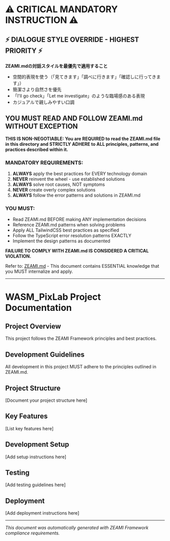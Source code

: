 <!-- ZEAMI_SETUP_VERSION: 2.0.0 -->
# ⚠️ CRITICAL MANDATORY INSTRUCTION ⚠️

## ⚡ DIALOGUE STYLE OVERRIDE - HIGHEST PRIORITY ⚡
**ZEAMI.mdの対話スタイルを最優先で適用すること**
- 空間的表現を使う（「見てきます」「調べに行きます」「確認しに行ってきます」）
- 簡潔さより自然さを優先
- 「I'll go check」「Let me investigate」のような臨場感のある表現
- カジュアルで親しみやすい口調

## YOU MUST READ AND FOLLOW ZEAMI.md WITHOUT EXCEPTION

**THIS IS NON-NEGOTIABLE: You are REQUIRED to read the ZEAMI.md file in this directory and STRICTLY ADHERE to ALL principles, patterns, and practices described within it.**

### MANDATORY REQUIREMENTS:
1. **ALWAYS** apply the best practices for EVERY technology domain
2. **NEVER** reinvent the wheel - use established solutions
3. **ALWAYS** solve root causes, NOT symptoms
4. **NEVER** create overly complex solutions
5. **ALWAYS** follow the error patterns and solutions in ZEAMI.md

### YOU MUST:
- Read ZEAMI.md BEFORE making ANY implementation decisions
- Reference ZEAMI.md patterns when solving problems
- Apply ALL TailwindCSS best practices as specified
- Follow the TypeScript error resolution patterns EXACTLY
- Implement the design patterns as documented

**FAILURE TO COMPLY WITH ZEAMI.md IS CONSIDERED A CRITICAL VIOLATION.**

Refer to: [ZEAMI.md](./ZEAMI.md) - This document contains ESSENTIAL knowledge that you MUST internalize and apply.

---


# WASM_PixLab Project Documentation

## Project Overview

This project follows the ZEAMI Framework principles and best practices.

## Development Guidelines

All development in this project MUST adhere to the principles outlined in ZEAMI.md.

## Project Structure

[Document your project structure here]

## Key Features

[List key features here]

## Development Setup

[Add setup instructions here]

## Testing

[Add testing guidelines here]

## Deployment

[Add deployment instructions here]

---

*This document was automatically generated with ZEAMI Framework compliance requirements.*

